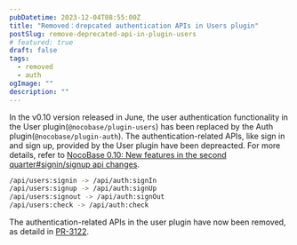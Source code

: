 ```yaml
---
pubDatetime: 2023-12-04T08:55:00Z
title: "Removed：drepcated authentication APIs in Users plugin"
postSlug: remove-deprecated-api-in-plugin-users 
# featured: true
draft: false
tags:
  - removed
  - auth
ogImage: ""
description: ""
---
```


In the v0.10 version released in June, the user authentication functionality in the User plugin(`@nocobase/plugin-users`) has been replaced by the Auth plugin(`@nocobase/plugin-auth`). The authentication-related APIs, like sign in and sign up, provided by the User plugin have been depreacted. For more details, refer to [NocoBase 0.10: New features in the second quarter#signin/signup api changes](/posts/release-v010#signinsignup-api-changes).

```bash
/api/users:signin -> /api/auth:signIn
/api/users:signup -> /api/auth:signUp
/api/users:signout -> /api/auth:signOut
/api/users:check -> /api/auth:check
```

The authentication-related APIs in the user plugin have now been removed, as detaild in <a href="https://github.com/nocobase/nocobase/pull/3122" target="_blank">PR-3122</a>.

